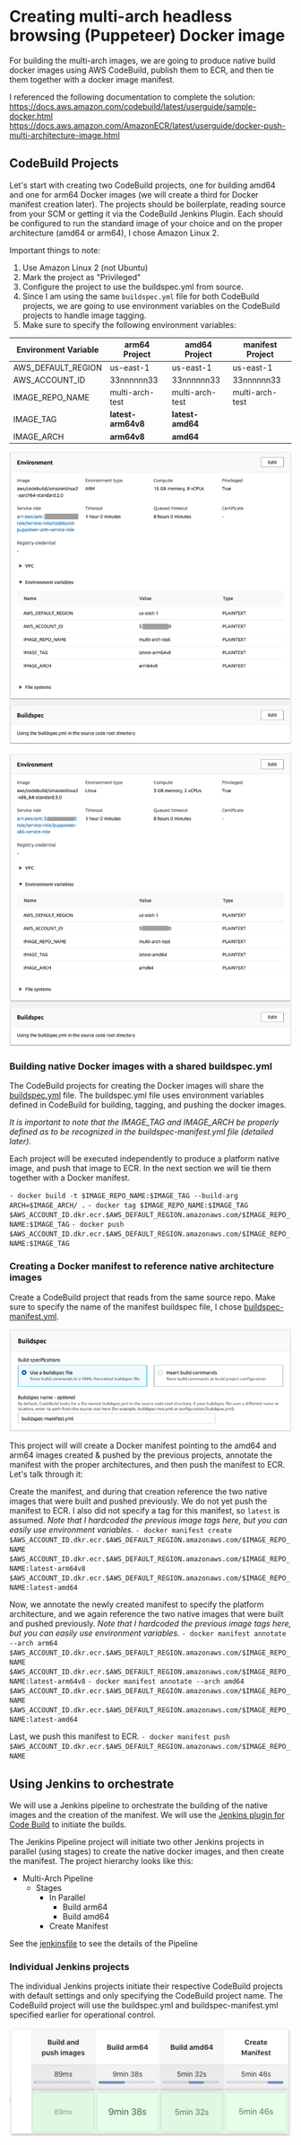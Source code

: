 # Creating multi-arch headless browsing (Puppeteer) Docker image
For building the multi-arch images, we are going to produce native build docker images using AWS CodeBuild, publish them to ECR, and then tie them together with a docker image manifest.

I referenced the following documentation to complete the solution:
https://docs.aws.amazon.com/codebuild/latest/userguide/sample-docker.html
https://docs.aws.amazon.com/AmazonECR/latest/userguide/docker-push-multi-architecture-image.html

## CodeBuild Projects
Let's start with creating two CodeBuild projects, one for building amd64 and one for arm64 Docker images (we will create a third for Docker manifest creation later). The projects should be boilerplate, reading source from your SCM or getting it via the CodeBuild Jenkins Plugin. Each should be configured to run the standard image of your choice and on the proper architecture (amd64 or arm64), I chose Amazon Linux 2.

Important things to note: 

1. Use Amazon Linux 2 (not Ubuntu)
2. Mark the project as "Privileged"
3. Configure the project to use the buildspec.yml from source.
4. Since I am using the same `buildspec.yml` file for both CodeBuild projects, we are going to use environment variables on the CodeBuild projects to handle image tagging.
5. Make sure to specify the following environment variables:

Environment Variable | arm64 Project | amd64 Project | manifest Project
---------------------|---------------|---------------|---------
AWS_DEFAULT_REGION |  us-east-1	 | us-east-1 | us-east-1	
AWS_ACCOUNT_ID | 33nnnnnn33 | 33nnnnnn33 | 33nnnnnn33 
IMAGE_REPO_NAME | multi-arch-test | multi-arch-test | multi-arch-test
IMAGE_TAG | **latest-arm64v8** | **latest-amd64** 
IMAGE_ARCH | **arm64v8** | **amd64** | 

![Image of ARM Project](images/Figure1.png)

![Image of x86 Project](images/Figure2.png)

### Building native Docker images with a shared buildspec.yml
The CodeBuild projects for creating the Docker images will share the [buildspec.yml](buildspec.yml) file. The buildspec.yml file uses environment variables defined in CodeBuild for building, tagging, and pushing the docker images.

_It is important to note that the IMAGE_TAG and IMAGE_ARCH be properly defined as to be recognized in the buildspec-manifest.yml file (detailed later)._

Each project will be executed independently to produce a platform native image, and push that image to ECR. In the next section we will tie them together with a Docker manifest.

`- docker build -t $IMAGE_REPO_NAME:$IMAGE_TAG --build-arg ARCH=$IMAGE_ARCH/ .`
`- docker tag $IMAGE_REPO_NAME:$IMAGE_TAG $AWS_ACCOUNT_ID.dkr.ecr.$AWS_DEFAULT_REGION.amazonaws.com/$IMAGE_REPO_NAME:$IMAGE_TAG`
`- docker push $AWS_ACCOUNT_ID.dkr.ecr.$AWS_DEFAULT_REGION.amazonaws.com/$IMAGE_REPO_NAME:$IMAGE_TAG`

### Creating a Docker manifest to reference native architecture images
Create a CodeBuild project that reads from the same source repo. Make sure to specify the name of the manifest buildspec file, I chose [buildspec-manifest.yml](buildspec-manifest.yml). 

![Image of specifying buildspec name](images/Figure3.png)

This project will will create a Docker manifest pointing to the amd64 and arm64 images created & pushed by the previous projects, annotate the manifest with the proper architectures, and then push the manifest to ECR. Let's talk through it:

Create the manifest, and during that creation reference the two native images that were built and pushed previously. We do not yet push the manifest to ECR. I also did not specify a tag for this manifest, so `latest` is assumed. 
_Note that I hardcoded the previous image tags here, but you can easily use environment variables._
`- docker manifest create $AWS_ACCOUNT_ID.dkr.ecr.$AWS_DEFAULT_REGION.amazonaws.com/$IMAGE_REPO_NAME $AWS_ACCOUNT_ID.dkr.ecr.$AWS_DEFAULT_REGION.amazonaws.com/$IMAGE_REPO_NAME:latest-arm64v8 $AWS_ACCOUNT_ID.dkr.ecr.$AWS_DEFAULT_REGION.amazonaws.com/$IMAGE_REPO_NAME:latest-amd64`

Now, we annotate the newly created manifest to specify the platform architecture, and we again reference the two native images that were built and pushed previously. 
_Note that I hardcoded the previous image tags here, but you can easily use environment variables._
`- docker manifest annotate --arch arm64 $AWS_ACCOUNT_ID.dkr.ecr.$AWS_DEFAULT_REGION.amazonaws.com/$IMAGE_REPO_NAME $AWS_ACCOUNT_ID.dkr.ecr.$AWS_DEFAULT_REGION.amazonaws.com/$IMAGE_REPO_NAME:latest-arm64v8`
`- docker manifest annotate --arch amd64 $AWS_ACCOUNT_ID.dkr.ecr.$AWS_DEFAULT_REGION.amazonaws.com/$IMAGE_REPO_NAME $AWS_ACCOUNT_ID.dkr.ecr.$AWS_DEFAULT_REGION.amazonaws.com/$IMAGE_REPO_NAME:latest-amd64`

Last, we push this manifest to ECR.
`- docker manifest push $AWS_ACCOUNT_ID.dkr.ecr.$AWS_DEFAULT_REGION.amazonaws.com/$IMAGE_REPO_NAME`

## Using Jenkins to orchestrate
We will use a Jenkins pipeline to orchestrate the building of the native images and the creation of the manifest. We will use the [Jenkins plugin for Code Build](https://docs.aws.amazon.com/codebuild/latest/userguide/jenkins-plugin.html) to initiate the builds.

The Jenkins Pipeline project will initiate two other Jenkins projects in parallel (using stages) to create the native docker images, and then create the manifest. The project hierarchy looks like this:
- Multi-Arch Pipeline 
  * Stages
    * In Parallel   
      * Build arm64
      * Build amd64
    * Create Manifest

See the [jenkinsfile](jenkinsfile) to see the details of the Pipeline

### Individual Jenkins projects 
The individual Jenkins projects initiate their respective CodeBuild projects with default settings and only specifying the CodeBuild project name. The CodeBuild project will use the buildspec.yml and buildspec-manifest.yml specified earlier for operational control. 

![Image of Jenkins stages](images/Figure4.png)